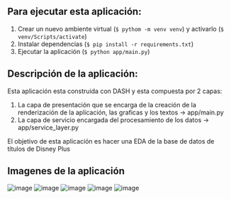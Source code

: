 ## Para ejecutar esta aplicación:

1. Crear un nuevo ambiente virtual (`$ pythom -m venv venv`) y activarlo (`$ venv/Scripts/activate`)
2. Instalar dependencias (`$ pip install -r requirements.txt`)
3. Ejecutar la aplicación (`$ python app/main.py`)


## Descripción  de la aplicación:

  Esta aplicación esta construida con DASH y esta compuesta por 2 capas:

  1. La capa de presentación que se encarga de la creación  de la renderización  de la aplicación, las graficas y los textos -> app/main.py
  2. La capa de servicio encargada del procesamiento de los datos -> app/service_layer.py

  El objetivo de esta aplicación es hacer una EDA de la base de datos de títulos de Disney Plus
  
## Imagenes de la aplicación

![image](https://user-images.githubusercontent.com/24258899/236053822-48a4e805-0995-40d8-8eda-1a056c15d048.png)
![image](https://user-images.githubusercontent.com/24258899/236053936-8649baa5-330b-41ff-9c88-2c045e1b577a.png)
![image](https://user-images.githubusercontent.com/24258899/236053947-9b9d775e-276b-4504-a550-c0e91255bdbf.png)
![image](https://user-images.githubusercontent.com/24258899/236053964-e7319962-6605-4dc3-9b7b-769a31cb96b6.png)
![image](https://user-images.githubusercontent.com/24258899/236054050-69797859-8c53-4820-a31b-346a5940dc2b.png)
